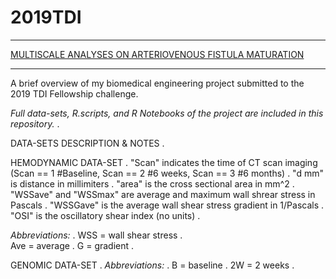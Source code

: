 # 2019TDI

***
[MULTISCALE ANALYSES ON ARTERIOVENOUS FISTULA MATURATION](https://rosamariatricarico.github.io/2019TDI/FISTULA.nb.html)
***
A brief overview of my biomedical engineering project submitted to the 2019 TDI Fellowship challenge.   


*Full data-sets, R.scripts, and R Notebooks of the project are included in this repository.* . 


DATA-SETS DESCRIPTION & NOTES . 
  
HEMODYNAMIC DATA-SET . 
"Scan" indicates the time of CT scan imaging (Scan == 1 #Baseline, Scan == 2 #6 weeks, Scan == 3 #6 months) . 
"d mm" is distance in millimiters . 
"area" is the cross sectional area in mm^2 . 
"WSSave" and "WSSmax" are average and maximum wall shrear stress in Pascals . 
"WSSGave" is the average wall shear stress gradient in 1/Pascals . 
"OSI" is the oscillatory shear index (no units) .  

*Abbreviations:* . 
WSS = wall shear stress .  
Ave = average . 
G = gradient . 


GENOMIC DATA-SET . 
*Abbreviations:* . 
B = baseline . 
2W = 2 weeks . 
